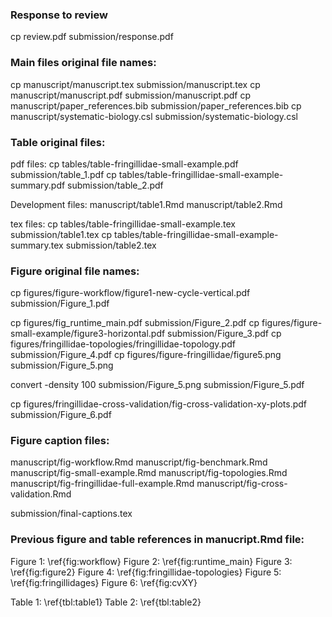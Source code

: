 ### Response to review

cp review.pdf submission/response.pdf

### Main files original file names:

cp manuscript/manuscript.tex submission/manuscript.tex
cp manuscript/manuscript.pdf submission/manuscript.pdf
cp manuscript/paper_references.bib submission/paper_references.bib
cp manuscript/systematic-biology.csl submission/systematic-biology.csl

### Table original files:

pdf files:
    cp tables/table-fringillidae-small-example.pdf submission/table_1.pdf
    cp tables/table-fringillidae-small-example-summary.pdf submission/table_2.pdf

Development files:
    manuscript/table1.Rmd
    manuscript/table2.Rmd

tex files:
    cp tables/table-fringillidae-small-example.tex submission/table1.tex
    cp tables/table-fringillidae-small-example-summary.tex submission/table2.tex


### Figure original file names:

cp figures/figure-workflow/figure1-new-cycle-vertical.pdf submission/Figure_1.pdf

cp figures/fig_runtime_main.pdf submission/Figure_2.pdf
cp figures/figure-small-example/figure3-horizontal.pdf submission/Figure_3.pdf
cp figures/fringillidae-topologies/fringillidae-topology.pdf submission/Figure_4.pdf
cp figures/figure-fringillidae/figure5.png submission/Figure_5.png
<!-- 
Install required to use convert:
brew install imagemagick
-->
convert -density 100 submission/Figure_5.png submission/Figure_5.pdf

cp figures/fringillidae-cross-validation/fig-cross-validation-xy-plots.pdf submission/Figure_6.pdf


### Figure caption files:

manuscript/fig-workflow.Rmd
manuscript/fig-benchmark.Rmd
manuscript/fig-small-example.Rmd
manuscript/fig-topologies.Rmd
manuscript/fig-fringillidae-full-example.Rmd
manuscript/fig-cross-validation.Rmd

submission/final-captions.tex

### Previous figure and table references in manucript.Rmd file:

  Figure 1: \ref{fig:workflow}
  Figure 2: \ref{fig:runtime_main}
  Figure 3: \ref{fig:figure2}
  Figure 4: \ref{fig:fringillidae-topologies}
  Figure 5: \ref{fig:fringillidages} 
  Figure 6: \ref{fig:cvXY}
  
  Table 1: \ref{tbl:table1}
  Table 2: \ref{tbl:table2}


